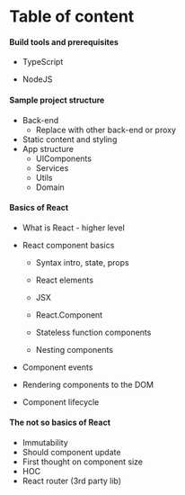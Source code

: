 # Table of content

#### Build tools and prerequisites

* TypeScript

* NodeJS



#### Sample project structure

* Back-end
  * Replace with other back-end or proxy
* Static content and styling
* App structure
  * UIComponents
  * Services
  * Utils
  * Domain

#### Basics of React

* What is React - higher level
* React component basics

  * Syntax intro, state, props

  * React elements

  * JSX

  * React.Component

  * Stateless function components

  * Nesting components

* Component events

* Rendering components to the DOM

* Component lifecycle

#### The not so basics of React

* Immutability
* Should component update
* First thought on component size
* HOC
* React router \(3rd party lib\)

#### 

#### 




